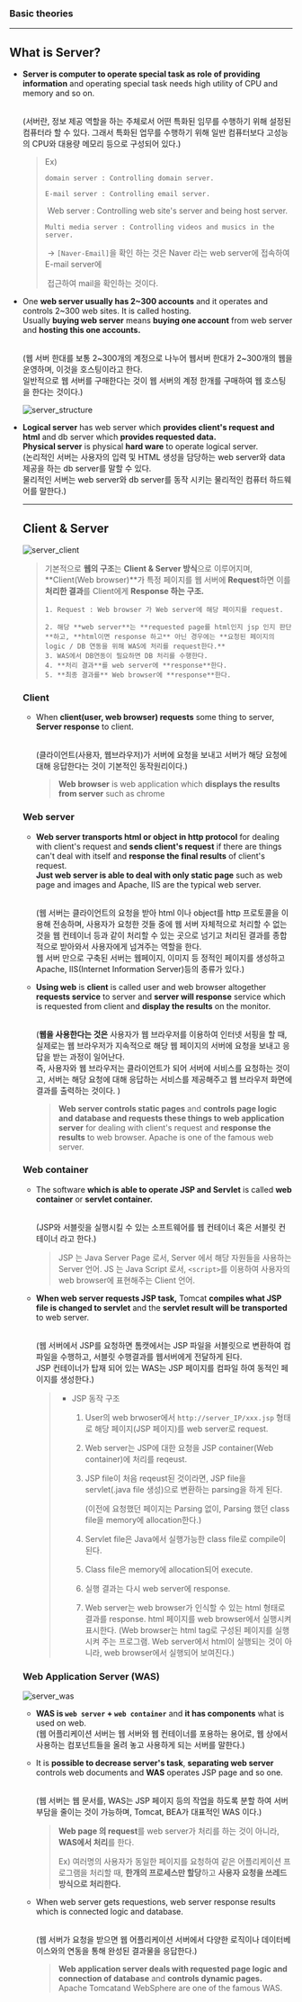 ### Basic theories

------

## What is Server? 

- **Server is computer to operate special task as role of providing information** and operating special task needs high utility of CPU and memory and so on. 

  <br>(서버란, 정보 제공 역할을 하는 주체로서 어떤 특화된 임무를 수행하기 위해 설정된 컴퓨터라 할 수 있다. 그래서 특화된 업무를 수행하기 위해 일반 컴퓨터보다 고성능의 CPU와 대용량 메모리 등으로 구성되어 있다.)

  > Ex)
  >
  > 	domain server : Controlling domain server.
  >
  > 	E-mail server : Controlling email server.
  >
  > ​	Web server : Controlling web site's server and being host server.
  >
  > 	Multi media server : Controlling videos and musics in the server.
  >
  > ​	→  ```[Naver-Email]```을 확인 하는 것은 Naver 라는 web server에 접속하여 E-mail server에 
  >
  > ​		접근하여 mail을 확인하는 것이다.



* One **web server usually has 2~300 accounts** and it operates and controls 2~300 web sites. It is called hosting. <br>Usually **buying web server** means **buying one account** from web server and **hosting this one accounts.**

  <br>(웹 서버 한대를 보통 2~300개의 계정으로 나누어 웹서버 한대가 2~300개의 웹을 운영하며, 이것을 호스팅이라고 한다. <br> 일반적으로 웹 서버를 구매한다는 것이 웹 서버의 계정 한개를 구매하여 웹 호스팅을 한다는 것이다.)

  ![server_structure](https://user-images.githubusercontent.com/23169707/45259928-8c898080-b413-11e8-9080-3fe4c7d6e415.png)

* **Logical server** has web server which **provides client's request and html** and db server which **provides requested data.** <br>**Physical server** is physical **hard ware** to operate logical server.
  <br>(논리적인 서버는 사용자의 입력 및 HTML 생성을 담당하는 web server와 data 제공을 하는 db server를 말할 수 있다.<br>물리적인 서버는 web server와 db server를 동작 시키는 물리적인 컴퓨터 하드웨어를 말한다.)

  ------

  ## Client & Server

  ![server_client](https://user-images.githubusercontent.com/23169707/45259918-6e238500-b413-11e8-8ad8-b2749ee824db.png)

  > 기본적으로 **웹의 구조**는 **Client & Server 방식**으로 이루어지며, **Client(Web browser)**가 특정 페이지를 웹 서버에 **Request**하면 이를 **처리한 결과**를 Client에게 **Response 하는 구조.**
  >
  > 	1. Request : Web browser 가 Web server에 해당 페이지를 request.
  >
  >    	2. 해당 **web server**는 **requested page를 html인지 jsp 인지 판단**하고, **html이면 response 하고** 아닌 경우에는 **요청된 페이지의 logic / DB 연동을 위해 WAS에 처리를 request한다.**
  >    	3. WAS에서 DB연동이 필요하면 DB 처리를 수행한다.
  >    	4. **처리 결과**를 web server에 **response**한다.
  >    	5. **최종 결과를** Web browser에 **response**한다.



  ### Client 

  - When **client(user, web browser) requests** some thing to server, **Server response** to client.

    <br>(클라이언트(사용자, 웹브라우저)가 서버에 요청을 보내고 서버가 해당 요청에 대해 응답한다는 것이 기본적인 동작원리이다.)

    > **Web browser** is web application which **displays the results from server** such as chrome



  ### Web server

  - **Web server transports html or object in http protocol** for dealing with client's request and **sends client's request** if there are things can't deal with itself and **response the final results** of client's request. <br> **Just web server is able to deal with only static page** such as web page and images and Apache, IIS are the typical web server.

    <br>(웹 서버는 클라이언트의 요청을 받아 html 이나 object를 http 프로토콜을 이용해 전송하며, 사용자가 요청한 것들 중에 웹 서버 자체적으로 처리할 수 없는 것을 웹 컨테이너 등과 같이 처리할 수 있는 곳으로 넘기고 처리된 결과를 종합적으로 받아와서 사용자에게 넘겨주는 역할을 한다.<br>웹 서버 만으로 구축된 서버는 웹페이지, 이미지 등 정적인 페이지를 생성하고 Apache, IIS(Internet Information Server)등의 종류가 있다.)

  - **Using web** is **client** is called user and web browser altogether **requests service** to server and **server will response** service which is requested from client and **display the results** on the monitor.    

    <br>(**웹을 사용한다는 것은** 사용자가 웹 브라우저를 이용하여 인터넷 서핑을 할 때, 실제로는 웹 브라우저가 지속적으로 해당 웹 페이지의 서버에 요청을 보내고 응답을 받는 과정이 일어난다. <br>즉, 사용자와 웹 브라우저는 클라이언트가 되어 서버에 서비스를 요청하는 것이고, 서버는 해당 요청에 대해 응답하는 서비스를 제공해주고 웹 브라우저 화면에 결과를 출력하는 것이다. )

    > **Web server controls static pages** and **controls page logic and database and requests these things to web application server** for dealing with client's request and **response the results** to web browser. Apache is one of the famous web server.



  ### Web container

  * The software **which is able to operate JSP and Servlet** is called **web container** or **servlet container.**

    <br>(JSP와 서블릿을 실행시킬 수 있는 소프트웨어를 웹 컨테이너 혹은 서블릿 컨테이너 라고 한다.)

    > JSP 는 Java Server Page 로서, Server 에서 해당 자원들을 사용하는 Server 언어. 
    > JS 는 Java Script 로서, `<script>`를 이용하여 사용자의 web browser에 표현해주는 Client 언어.

  * **When web server requests JSP task,** Tomcat **compiles what JSP file is changed to servlet** and the **servlet result will be transported** to web server.

    <br>(웹 서버에서 JSP를 요청하면 톰캣에서는 JSP 파일을 서블릿으로 변환하여 컴파일을 수행하고, 서블릿 수행결과를 웹서버에게 전달하게 된다.<br>JSP 컨테이너가 탑재 되어 있는 WAS는 JSP 페이지를 컴파일 하여 동적인 페이지를 생성한다.)

    > * JSP 동작 구조
    >
    >   1. User의 web brwoser에서 `http://server_IP/xxx.jsp` 형태로 해당 페이지(JSP 페이지)를 web server로 request.
    >
    >   2. Web server는 JSP에 대한 요청을 JSP container(Web container)에 처리를 reqeust.
    >
    >   3. JSP file이 처음 reqeust된 것이라면, JSP file을 servlet(.java file 생성)으로 변환하는 parsing을 하게 된다.
    >
    >      (이전에 요청했던  페이지는 Parsing 없이, Parsing 했던 class file을 memory에 allocation한다.)
    >
    >   4. Servlet file은 Java에서 실행가능한 class file로 compile이 된다.
    >
    >   5. Class file은 memory에 allocation되어 execute.
    >
    >   6. 실행 결과는 다시 web server에 response.
    >
    >   7. Web server는 web browser가 인식할 수 있는 html 형태로 결과를 response. html 페이지를 web browser에서 실행시켜 표시한다.
    >      (Web browser는 html tag로 구성된 페이지를 실행시켜 주는 프로그램.
    >      Web server에서 html이 실행되는 것이 아니라, web browser에서 실행되어 보여진다.)
    >

  ### Web Application Server (WAS)

  ![server_was](https://user-images.githubusercontent.com/23169707/45259920-7da2ce00-b413-11e8-95ae-2d0d72922533.png)

  - **WAS is `web server` + `web container`** and **it has components** what is used on web.
    <br>(웹 어플리케이션 서버는 웹 서버와 웹 컨테이너를 포용하는 용어로, 웹 상에서 사용하는 컴포넌트들을 올려 놓고 사용하게 되는 서버를 말한다.)

  - It is **possible to decrease server's task**, **separating web server** controls web documents and **WAS** operates JSP page and so one.

    <br>(웹 서버는 웹 문서를, WAS는 JSP 페이지 등의 작업을 하도록 분할 하여 서버 부담을 줄이는 것이 가능하며, Tomcat, BEA가 대표적인 WAS 이다.)

    >**Web page 의 request**를 web server가 처리를 하는 것이 아니라, **WAS에서 처리**를 한다.
    >
    >Ex) 여러명의 사용자가 동일한 페이지를 요청하여 같은 어플리케이션 프로그램을 처리할 때, **한개의 프로세스만 할당**하고 **사용자 요청을 쓰레드 방식으로 처리한다.**

  - When web server gets requestions, web server response results which is connected logic and database.

    <br>(웹 서버가 요청을 받으면 웹 어플리케이션 서버에서 다양한 로직이나 데이터베이스와의 연동을 통해 완성된 결과물을 응답한다.)

    >**Web application server deals with requested page logic and connection of database** and **controls dynamic pages.** Apache Tomcatand WebSphere are one of the famous WAS.
